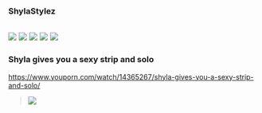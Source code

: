 ### ShylaStylez
![](https://i9.fuskator.com/large/h2QMdItfBKS/image-3.jpg)
![](https://i9.fuskator.com/large/h2QMdItfBKS/image-4.jpg)
![](https://i9.fuskator.com/large/gWuhtqZFlYE/Blonde-Babe-Shyla-Stylez-Wearing-Fishnets-Enjoying-Anal-3.jpg)
![](https://i9.fuskator.com/large/gWuhtqZFlYE/Blonde-Babe-Shyla-Stylez-Wearing-Fishnets-Enjoying-Anal-4.jpg)
![](https://i9.fuskator.com/large/gWuhtqZFlYE/Blonde-Babe-Shyla-Stylez-Wearing-Fishnets-Enjoying-Anal-17.jpg)
---
### Shyla gives you a sexy strip and solo
https://www.youporn.com/watch/14365267/shyla-gives-you-a-sexy-strip-and-solo/
>![](https://fi1.ypncdn.com/m=e8KSKgaaaa/201802/14/14365267/original/2/shyla-gives-you-a-sexy-strip-and-solo-%7Bindex%7D.jpg)

